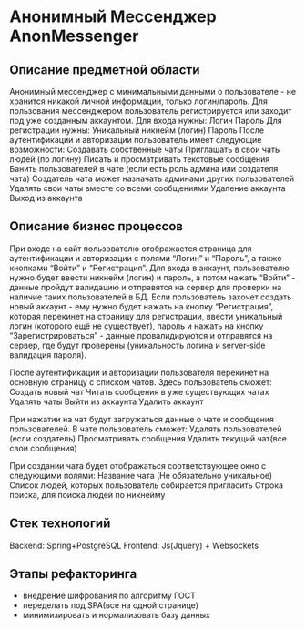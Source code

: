 # Анонимный Мессенджер AnonMessenger

## Описание предметной области
Анонимный мессенджер с минимальными данными о пользователе - не хранится никакой личной информации, только логин/пароль. Для пользования мессенджером пользователь регистрируется или заходит под уже созданным аккаунтом. 
Для входа нужны:
Логин
Пароль
Для регистрации нужны:
Уникальный никнейм (логин)
Пароль
После аутентификации и авторизации пользователь имеет следующие возможности:
Создавать собственные чаты
Приглашать в свои чаты людей (по логину)
Писать и просматривать текстовые сообщения
Банить пользователей в чате (если есть роль админа или создателя чата)
Создатель чата может назначать админами других пользователей
Удалять свои чаты вместе со всеми сообщениями
Удаление аккаунта
Выход из аккаунта

## Описание бизнес процессов

При входе на сайт пользователю отображается страница для аутентификации и авторизации с полями “Логин” и “Пароль”, а также кнопками “Войти” и “Регистрация”.
Для входа в аккаунт, пользователю нужно будет ввести никнейм (логин) и пароль, а потом нажать “Войти” - данные пройдут валидацию и отправятся на сервер для проверки на наличие таких пользователей в БД.
Если пользователь захочет создать новый аккаунт - ему нужно будет нажать на кнопку “Регистрация”, которая перекинет на страницу для регистрации, ввести уникальный логин (которого ещё не существует), пароль и нажать на кнопку “Зарегистрироваться” - данные провалидируются и отправятся на сервер, где будут проверены (уникальность логина и server-side валидация пароля).

После аутентификации и авторизации пользователя перекинет на основную страницу с списком чатов. Здесь пользователь сможет:
Создать новый чат
Читать сообщения в уже существующих чатах
Удалять чаты
Выйти из аккаунта
Удалить аккаунт

При нажатии на чат будут загружаться данные о чате и сообщения пользователей.
В чате пользователь сможет:
Удалять пользователей (если создатель)
Просматривать сообщения
Удалить текущий чат(все свои сообщения)

При создании чата будет отображаться соответствующее окно с следующими полями:
Название чата (Не обязательно уникальное)
Список людей, которых пользователь собирается пригласить
Строка поиска, для поиска людей по никнейму


## Стек технологий
Backend: Spring+PostgreSQL
Frontend: Js(Jquery) + Websockets


## Этапы рефакторинга
* внедрение шифрования по алгоритму ГОСТ
* переделать под SPA(все на одной странице)
* минимизировать и нормализовать базу данных
